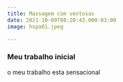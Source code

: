 ```yaml
---
title: Massagem com ventosas
date: 2021-10-09T08:20:43.000-03:00
image: hspa01.jpeg

---
```

### Meu trabalho inicial

o meu trabalho esta sensacional